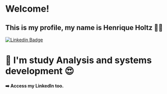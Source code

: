 # Welcome!
##  This is my profile, my name is Henrique Holtz :man_technologist:

[![Linkedin Badge](https://img.shields.io/badge/-LinkedIn-blue?style=flat-square&logo=Linkedin&logoColor=white&link=https://www.linkedin.com/in/henrique-holtz/)](https://www.linkedin.com/in/henrique-holtz/)

<h1> 🎩 I'm study Analysis and systems development  😍 </h1>
<h4> ➡️ Access my LinkedIn too. </h4>
